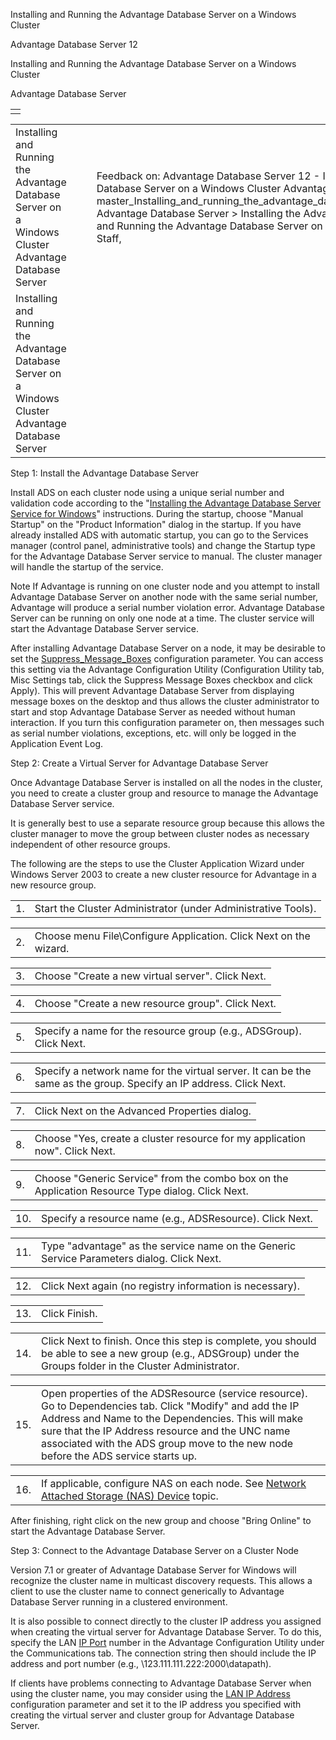 Installing and Running the Advantage Database Server on a Windows Cluster




Advantage Database Server 12  

Installing and Running the Advantage Database Server on a Windows Cluster

Advantage Database Server

|  |
| --- |
|  |

|  |  |  |  |  |
| --- | --- | --- | --- | --- |
| Installing and Running the Advantage Database Server on a Windows Cluster  Advantage Database Server |  |  | Feedback on: Advantage Database Server 12 - Installing and Running the Advantage Database Server on a Windows Cluster Advantage Database Server master\_Installing\_and\_running\_the\_advantage\_database\_server\_on\_a\_windows\_cluster Advantage Database Server > Installing the Advantage Database Server > Installing and Running the Advantage Database Server on a Windows Cluster / Dear Support Staff, |  |
| Installing and Running the Advantage Database Server on a Windows Cluster  Advantage Database Server |  |  |  |  |

Step 1: Install the Advantage Database Server

Install ADS on each cluster node using a unique serial number and validation code according to the "[Installing the Advantage Database Server Service for Windows](master_installing_the_advantage_database_server_service_for_windows_nt_2000_2003.htm)" instructions. During the startup, choose "Manual Startup" on the "Product Information" dialog in the startup. If you have already installed ADS with automatic startup, you can go to the Services manager (control panel, administrative tools) and change the Startup type for the Advantage Database Server service to manual. The cluster manager will handle the startup of the service.

Note If Advantage is running on one cluster node and you attempt to install Advantage Database Server on another node with the same serial number, Advantage will produce a serial number violation error. Advantage Database Server can be running on only one node at a time. The cluster service will start the Advantage Database Server service.

After installing Advantage Database Server on a node, it may be desirable to set the [Suppress\_Message\_Boxes](master_suppress_message_boxes.htm) configuration parameter. You can access this setting via the Advantage Configuration Utility (Configuration Utility tab, Misc Settings tab, click the Suppress Message Boxes checkbox and click Apply). This will prevent Advantage Database Server from displaying message boxes on the desktop and thus allows the cluster administrator to start and stop Advantage Database Server as needed without human interaction. If you turn this configuration parameter on, then messages such as serial number violations, exceptions, etc. will only be logged in the Application Event Log.

Step 2: Create a Virtual Server for Advantage Database Server

Once Advantage Database Server is installed on all the nodes in the cluster, you need to create a cluster group and resource to manage the Advantage Database Server service.

It is generally best to use a separate resource group because this allows the cluster manager to move the group between cluster nodes as necessary independent of other resource groups.

The following are the steps to use the Cluster Application Wizard under Windows Server 2003 to create a new cluster resource for Advantage in a new resource group.

|  |  |
| --- | --- |
| 1. | Start the Cluster Administrator (under Administrative Tools). |

|  |  |
| --- | --- |
| 2. | Choose menu File\Configure Application. Click Next on the wizard. |

|  |  |
| --- | --- |
| 3. | Choose "Create a new virtual server". Click Next. |

|  |  |
| --- | --- |
| 4. | Choose "Create a new resource group". Click Next. |

|  |  |
| --- | --- |
| 5. | Specify a name for the resource group (e.g., ADSGroup). Click Next. |

|  |  |
| --- | --- |
| 6. | Specify a network name for the virtual server. It can be the same as the group. Specify an IP address. Click Next. |

|  |  |
| --- | --- |
| 7. | Click Next on the Advanced Properties dialog. |

|  |  |
| --- | --- |
| 8. | Choose "Yes, create a cluster resource for my application now". Click Next. |

|  |  |
| --- | --- |
| 9. | Choose "Generic Service" from the combo box on the Application Resource Type dialog. Click Next. |

|  |  |
| --- | --- |
| 10. | Specify a resource name (e.g., ADSResource). Click Next. |

|  |  |
| --- | --- |
| 11. | Type "advantage" as the service name on the Generic Service Parameters dialog. Click Next. |

|  |  |
| --- | --- |
| 12. | Click Next again (no registry information is necessary). |

|  |  |
| --- | --- |
| 13. | Click Finish. |

|  |  |
| --- | --- |
| 14. | Click Next to finish. Once this step is complete, you should be able to see a new group (e.g., ADSGroup) under the Groups folder in the Cluster Administrator. |

|  |  |
| --- | --- |
| 15. | Open properties of the ADSResource (service resource). Go to Dependencies tab. Click "Modify" and add the IP Address and Name to the Dependencies. This will make sure that the IP Address resource and the UNC name associated with the ADS group move to the new node before the ADS service starts up. |

|  |  |
| --- | --- |
| 16. | If applicable, configure NAS on each node. See [Network Attached Storage (NAS) Device](master_network_attached_storage_nas_devices.htm) topic. |

After finishing, right click on the new group and choose "Bring Online" to start the Advantage Database Server.

Step 3: Connect to the Advantage Database Server on a Cluster Node

Version 7.1 or greater of Advantage Database Server for Windows will recognize the cluster name in multicast discovery requests. This allows a client to use the cluster name to connect generically to Advantage Database Server running in a clustered environment.

It is also possible to connect directly to the cluster IP address you assigned when creating the virtual server for Advantage Database Server. To do this, specify the LAN [IP Port](master_ip_port.htm) number in the Advantage Configuration Utility under the Communications tab. The connection string then should include the IP address and port number (e.g., \\123.111.111.222:2000\datapath).

If clients have problems connecting to Advantage Database Server when using the cluster name, you may consider using the [LAN IP Address](master_lan_ip_address.htm) configuration parameter and set it to the IP address you specified with creating the virtual server and cluster group for Advantage Database Server.